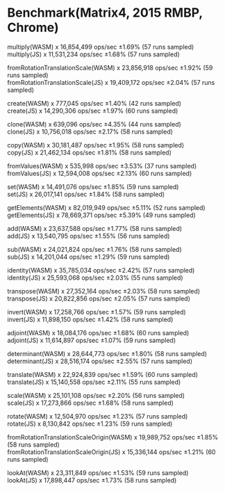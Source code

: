 # Benchmark(Matrix4, 2015 RMBP, Chrome)

multiply(WASM) x 16,854,499 ops/sec ±1.69% (57 runs sampled)  
multiply(JS) x 11,531,234 ops/sec ±1.68% (57 runs sampled)  

fromRotationTranslationScale(WASM) x 23,856,918 ops/sec ±1.92% (59 runs sampled)  
fromRotationTranslationScale(JS) x 19,409,172 ops/sec ±2.04% (57 runs sampled)  

create(WASM) x 777,045 ops/sec ±1.40% (42 runs sampled)  
create(JS) x 14,290,306 ops/sec ±1.97% (60 runs sampled)  

clone(WASM) x 639,096 ops/sec ±4.35% (44 runs sampled)  
clone(JS) x 10,756,018 ops/sec ±2.17% (58 runs sampled)  

copy(WASM) x 30,181,487 ops/sec ±1.95% (58 runs sampled)  
copy(JS) x 21,462,134 ops/sec ±1.81% (58 runs sampled)  

fromValues(WASM) x 535,998 ops/sec ±3.53% (37 runs sampled)  
fromValues(JS) x 12,594,008 ops/sec ±2.13% (60 runs sampled)  

set(WASM) x 14,491,076 ops/sec ±1.85% (59 runs sampled)  
set(JS) x 26,017,141 ops/sec ±1.84% (58 runs sampled)  

getElements(WASM) x 82,019,949 ops/sec ±5.11% (52 runs sampled)  
getElements(JS) x 78,669,371 ops/sec ±5.39% (49 runs sampled)  

add(WASM) x 23,637,588 ops/sec ±1.77% (58 runs sampled)  
add(JS) x 13,540,795 ops/sec ±1.55% (56 runs sampled)  

sub(WASM) x 24,021,824 ops/sec ±1.76% (58 runs sampled)  
sub(JS) x 14,201,044 ops/sec ±1.29% (59 runs sampled)  

identity(WASM) x 35,785,034 ops/sec ±2.42% (57 runs sampled)  
identity(JS) x 25,593,068 ops/sec ±2.03% (55 runs sampled)  

transpose(WASM) x 27,352,164 ops/sec ±2.03% (58 runs sampled)  
transpose(JS) x 20,822,856 ops/sec ±2.05% (57 runs sampled)  

invert(WASM) x 17,258,766 ops/sec ±1.57% (59 runs sampled)  
invert(JS) x 11,898,150 ops/sec ±1.42% (58 runs sampled)  

adjoint(WASM) x 18,084,176 ops/sec ±1.68% (60 runs sampled)  
adjoint(JS) x 11,614,897 ops/sec ±1.07% (59 runs sampled)  

determinant(WASM) x 28,644,773 ops/sec ±1.80% (58 runs sampled)  
determinant(JS) x 28,516,174 ops/sec ±2.55% (57 runs sampled)  

translate(WASM) x 22,924,839 ops/sec ±1.59% (60 runs sampled)  
translate(JS) x 15,140,558 ops/sec ±2.11% (55 runs sampled)  

scale(WASM) x 25,101,108 ops/sec ±2.20% (56 runs sampled)  
scale(JS) x 17,273,866 ops/sec ±1.68% (58 runs sampled)  

rotate(WASM) x 12,504,970 ops/sec ±1.23% (57 runs sampled)  
rotate(JS) x 8,130,842 ops/sec ±1.23% (59 runs sampled)  

fromRotationTranslationScaleOrigin(WASM) x 19,989,752 ops/sec ±1.85% (58 runs sampled)  
fromRotationTranslationScaleOrigin(JS) x 15,336,144 ops/sec ±1.21% (60 runs sampled)  

lookAt(WASM) x 23,311,849 ops/sec ±1.53% (59 runs sampled)  
lookAt(JS) x 17,898,447 ops/sec ±1.73% (58 runs sampled)  
